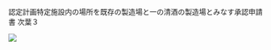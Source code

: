 認定計画特定施設内の場所を既存の製造場と一の清酒の製造場とみなす承認申請書 次葉３

![](https://www.nta.go.jp/tmp/289fc39b-9cfe-4b42-b787-c77f9c5a9aaa/images/ed5e4dbe75ccadc704090b5f6e7a071ff34b6b1f8412b07e0156cc6128bb100b.jpg)